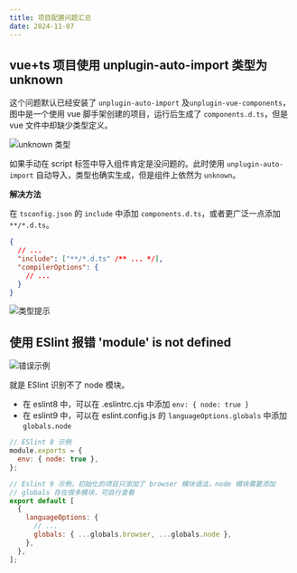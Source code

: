 ```yaml
---
title: 项目配置问题汇总
date: 2024-11-07
---
```


## vue+ts 项目使用 unplugin-auto-import 类型为 unknown

这个问题默认已经安装了 `unplugin-auto-import` 及`unplugin-vue-components`，图中是一个使用 vue 脚手架创建的项目，运行后生成了 `components.d.ts`，但是 vue 文件中却缺少类型定义。

![unknown 类型](https://jsonq.top/cdn-static/2025/02/25/1740465682936-gy1vypwy.png)

如果手动在 script 标签中导入组件肯定是没问题的。此时使用 `unplugin-auto-import` 自动导入，类型也确实生成，但是组件上依然为 `unknown`。

**解决方法**

在 `tsconfig.json` 的 `include` 中添加 `components.d.ts`，或者更广泛一点添加 `**/*.d.ts`。

```json
{
  // ...
  "include": ["**/*.d.ts" /** ... */],
  "compilerOptions": {
    // ...
  }
}
```

![类型提示](https://jsonq.top/cdn-static/2025/02/25/1740465683056-c7ogtsn7.png)

## 使用 ESlint 报错 'module' is not defined

![错误示例](https://jsonq.top/cdn-static/2025/02/25/1740465683197-2z5r0zln.png)

就是 ESlint 识别不了 node 模块。

- 在 eslint8 中，可以在 .eslintrc.cjs 中添加 `env: { node: true }`
- 在 eslint9 中，可以在 eslint.config.js 的 `languageOptions.globals` 中添加 `globals.node`

```js
// ESlint 8 示例
module.exports = {
  env: { node: true },
};

// Eslint 9 示例，初始化的项目只添加了 browser 模块语法，node 模块需要添加
// globals 存在很多模块，可自行查看
export default [
  {
    languageOptions: {
      // ...
      globals: { ...globals.browser, ...globals.node },
    },
  },
];
```
